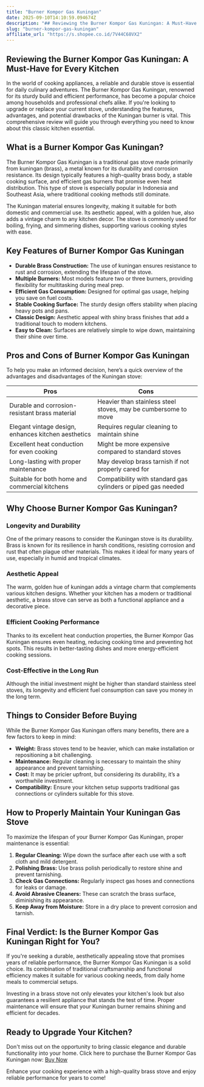 ```yaml
---
title: "Burner Kompor Gas Kuningan"
date: 2025-09-10T14:10:59.094674Z
description: "## Reviewing the Burner Kompor Gas Kuningan: A Must-Have for Every Kitchen..."
slug: "burner-kompor-gas-kuningan"
affiliate_url: "https://s.shopee.co.id/7V44C68VX2"
---
```

## Reviewing the Burner Kompor Gas Kuningan: A Must-Have for Every Kitchen

In the world of cooking appliances, a reliable and durable stove is essential for daily culinary adventures. The Burner Kompor Gas Kuningan, renowned for its sturdy build and efficient performance, has become a popular choice among households and professional chefs alike. If you're looking to upgrade or replace your current stove, understanding the features, advantages, and potential drawbacks of the Kuningan burner is vital. This comprehensive review will guide you through everything you need to know about this classic kitchen essential.

## What is a Burner Kompor Gas Kuningan?

The Burner Kompor Gas Kuningan is a traditional gas stove made primarily from kuningan (brass), a metal known for its durability and corrosion resistance. Its design typically features a high-quality brass body, a stable cooking surface, and efficient gas burners that promise even heat distribution. This type of stove is especially popular in Indonesia and Southeast Asia, where traditional cooking methods still dominate.

The Kuningan material ensures longevity, making it suitable for both domestic and commercial use. Its aesthetic appeal, with a golden hue, also adds a vintage charm to any kitchen decor. The stove is commonly used for boiling, frying, and simmering dishes, supporting various cooking styles with ease.

## Key Features of Burner Kompor Gas Kuningan

- **Durable Brass Construction:** The use of kuningan ensures resistance to rust and corrosion, extending the lifespan of the stove.
- **Multiple Burners:** Most models feature two or three burners, providing flexibility for multitasking during meal prep.
- **Efficient Gas Consumption:** Designed for optimal gas usage, helping you save on fuel costs.
- **Stable Cooking Surface:** The sturdy design offers stability when placing heavy pots and pans.
- **Classic Design:** Aesthetic appeal with shiny brass finishes that add a traditional touch to modern kitchens.
- **Easy to Clean:** Surfaces are relatively simple to wipe down, maintaining their shine over time.

## Pros and Cons of Burner Kompor Gas Kuningan

To help you make an informed decision, here’s a quick overview of the advantages and disadvantages of the Kuningan stove:

| Pros                                                | Cons                                                  |
|-----------------------------------------------------|-------------------------------------------------------|
| Durable and corrosion-resistant brass material    | Heavier than stainless steel stoves, may be cumbersome to move |
| Elegant vintage design, enhances kitchen aesthetics | Requires regular cleaning to maintain shine       |
| Excellent heat conduction for even cooking        | Might be more expensive compared to standard stoves |
| Long-lasting with proper maintenance              | May develop brass tarnish if not properly cared for |
| Suitable for both home and commercial kitchens  | Compatibility with standard gas cylinders or piped gas needed |

## Why Choose Burner Kompor Gas Kuningan?

### Longevity and Durability

One of the primary reasons to consider the Kuningan stove is its durability. Brass is known for its resilience in harsh conditions, resisting corrosion and rust that often plague other materials. This makes it ideal for many years of use, especially in humid and tropical climates.

### Aesthetic Appeal

The warm, golden hue of kuningan adds a vintage charm that complements various kitchen designs. Whether your kitchen has a modern or traditional aesthetic, a brass stove can serve as both a functional appliance and a decorative piece.

### Efficient Cooking Performance

Thanks to its excellent heat conduction properties, the Burner Kompor Gas Kuningan ensures even heating, reducing cooking time and preventing hot spots. This results in better-tasting dishes and more energy-efficient cooking sessions.

### Cost-Effective in the Long Run

Although the initial investment might be higher than standard stainless steel stoves, its longevity and efficient fuel consumption can save you money in the long term.

## Things to Consider Before Buying

While the Burner Kompor Gas Kuningan offers many benefits, there are a few factors to keep in mind:

- **Weight:** Brass stoves tend to be heavier, which can make installation or repositioning a bit challenging.
- **Maintenance:** Regular cleaning is necessary to maintain the shiny appearance and prevent tarnishing.
- **Cost:** It may be pricier upfront, but considering its durability, it’s a worthwhile investment.
- **Compatibility:** Ensure your kitchen setup supports traditional gas connections or cylinders suitable for this stove.

## How to Properly Maintain Your Kuningan Gas Stove

To maximize the lifespan of your Burner Kompor Gas Kuningan, proper maintenance is essential:

1. **Regular Cleaning:** Wipe down the surface after each use with a soft cloth and mild detergent.
2. **Polishing Brass:** Use brass polish periodically to restore shine and prevent tarnishing.
3. **Check Gas Connections:** Regularly inspect gas hoses and connections for leaks or damage.
4. **Avoid Abrasive Cleaners:** These can scratch the brass surface, diminishing its appearance.
5. **Keep Away from Moisture:** Store in a dry place to prevent corrosion and tarnish.

## Final Verdict: Is the Burner Kompor Gas Kuningan Right for You?

If you're seeking a durable, aesthetically appealing stove that promises years of reliable performance, the Burner Kompor Gas Kuningan is a solid choice. Its combination of traditional craftsmanship and functional efficiency makes it suitable for various cooking needs, from daily home meals to commercial setups.

Investing in a brass stove not only elevates your kitchen's look but also guarantees a resilient appliance that stands the test of time. Proper maintenance will ensure that your Kuningan burner remains shining and efficient for decades.

## Ready to Upgrade Your Kitchen?

Don't miss out on the opportunity to bring classic elegance and durable functionality into your home. Click here to purchase the Burner Kompor Gas Kuningan now: [Buy Now](https://s.shopee.co.id/7V44C68VX2)

Enhance your cooking experience with a high-quality brass stove and enjoy reliable performance for years to come!